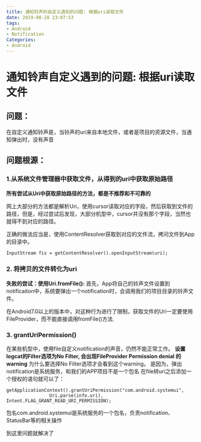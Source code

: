 ```yaml
---
title: 通知铃声的自定义遇到的问题: 根据uri读取文件
date: 2019-08-28 23:07:53
tags:
- Android
- Notification
Categories:
- Android
---
```


# 通知铃声自定义遇到的问题: 根据uri读取文件

## 问题：
在自定义通知铃声是，当铃声的uri来自本地文件，或者是项目的资源文件，当通知弹出时，没有声音

## 问题根源：
### 1.从系统文件管理器中获取文件，从得到的uri中获取原始路径

**所有尝试从Uri中获取原始路径的方法，都是不推荐和不可靠的**

网上大部分的方法都是解析Uri，使用cursor读取对应的字段，然后获取到文件的路径，但是，经过尝试后发现，大部分机型中，cursor并没有那个字段，当然也就得不到对应的路径。

正确的做法应当是，使用ContentResolver获取到对应的文件流，拷问文件到App的目录中。

```
InputStream fis = getContentResolver().openInputStream(uri);
```

### 2. 将拷贝的文件转化为uri

**失败的尝试：使用Uri.fromFile():**
首先，App将自己的铃声文件设置到notificaiton中，系统要弹出一个notification时，会调用我们的项目目录的铃声文件。

在Android7.0以上的版本中，对这种行为进行了限制，获取文件的Uri一定要使用FileProvider，而不能直接调用fromFile()方法.

### 3. grantUriPermission()

在某些机型中，使用file自定义notification的声音，仍然不能正常工作。
**设置logcat的Filter选项为No Filter, 会出现FileProvider Permission denial 的 warning**
为什么要选择No Filter选项才会看到这个warning。
是因为，弹出notification是系统服务，和我们的APP项目不是一个包名
在file转uri之后添加一个授权的语句就可以了：
```
getApplicationContext().grantUriPermission("com.android.systemui",
                Uri.parse(info.uri), Intent.FLAG_GRANT_READ_URI_PERMISSION);
```
包名com.android.systemui是系统服务的一个包名，负责notification、StatusBar等的相关操作

到这里问题就解决了
